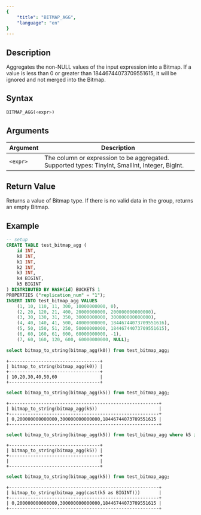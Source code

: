 ```yaml
---
{
    "title": "BITMAP_AGG",
    "language": "en"
}
---
```


## Description

Aggregates the non-NULL values of the input expression into a Bitmap.
If a value is less than 0 or greater than 18446744073709551615, it will be ignored and not merged into the Bitmap.

## Syntax

```sql
BITMAP_AGG(<expr>)
```

## Arguments

| Argument | Description |
| -- | -- |
| `<expr>` | The column or expression to be aggregated. Supported types: TinyInt, SmallInt, Integer, BigInt. |

## Return Value

Returns a value of Bitmap type. If there is no valid data in the group, returns an empty Bitmap.

## Example

```sql
-- setup
CREATE TABLE test_bitmap_agg (
    id INT,
    k0 INT,
    k1 INT,
    k2 INT,
    k3 INT,
    k4 BIGINT,
    k5 BIGINT
) DISTRIBUTED BY HASH(id) BUCKETS 1
PROPERTIES ("replication_num" = "1");
INSERT INTO test_bitmap_agg VALUES
    (1, 10, 110, 11, 300, 10000000000, 0),
    (2, 20, 120, 21, 400, 20000000000, 200000000000000),
    (3, 30, 130, 31, 350, 30000000000, 300000000000000),
    (4, 40, 140, 41, 500, 40000000000, 18446744073709551616),
    (5, 50, 150, 51, 250, 50000000000, 18446744073709551615),
    (6, 60, 160, 61, 600, 60000000000, -1),
    (7, 60, 160, 120, 600, 60000000000, NULL);
```

```sql
select bitmap_to_string(bitmap_agg(k0)) from test_bitmap_agg;
```

```text
+----------------------------------+
| bitmap_to_string(bitmap_agg(k0)) |
+----------------------------------+
| 10,20,30,40,50,60                |
+----------------------------------+
```

```sql
select bitmap_to_string(bitmap_agg(k5)) from test_bitmap_agg;
```

```text
+--------------------------------------------------------+
| bitmap_to_string(bitmap_agg(k5))                       |
+--------------------------------------------------------+
| 0,200000000000000,300000000000000,18446744073709551615 |
+--------------------------------------------------------+
```

```sql
select bitmap_to_string(bitmap_agg(k5)) from test_bitmap_agg where k5 is null;
```

```text
+----------------------------------+
| bitmap_to_string(bitmap_agg(k5)) |
+----------------------------------+
|                                  |
+----------------------------------+
```

```sql
select bitmap_to_string(bitmap_agg(k5)) from test_bitmap_agg;
```

```text
+--------------------------------------------------------+
| bitmap_to_string(bitmap_agg(cast(k5 as BIGINT)))       |
+--------------------------------------------------------+
| 0,200000000000000,300000000000000,18446744073709551615 |
+--------------------------------------------------------+
```

